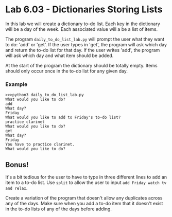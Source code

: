 # Lab 6.03 - Dictionaries Storing Lists

In this lab we will create a dictionary to-do list. Each key in the dictionary will be a day of the week. Each associated value will a be a list of items. 

The program `daily_to_do_list_lab.py` will prompt the user what they want to do: 'add' or 'get'. If the user types in 'get', the program will ask which day and return the to-do list for that day. If the user writes 'add', the program will ask which day and what item should be added.

At the start of the program the dictionary should be totally empty. Items should only occur once in the to-do list for any given day. 

### Example

```
>>>python3 daily_to_do_list_lab.py
What would you like to do? 
add
What day? 
Friday
What would you like to add to Friday's to-do list? 
practice clarinet
What would you like to do? 
get
What day? 
Friday
You have to practice clarinet. 
What would you like to do? 
```

## Bonus!
It's a bit tedious for the user to have to type in three different lines to add an item to a to-do list. Use `split` to allow the user to input `add Friday watch tv and relax`. 

Create a variation of the program that doesn't allow any duplicates across any of the days. Make sure when you add a to-do item that it doesn't exist in the to-do lists of any of the days before adding. 